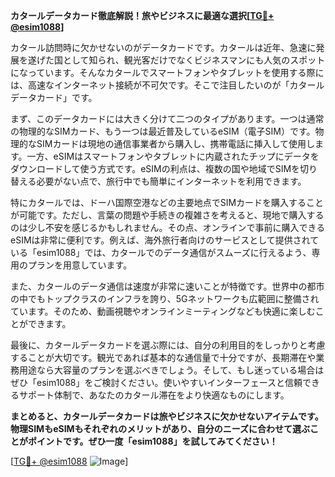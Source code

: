 **カタールデータカード徹底解説！旅やビジネスに最適な選択[[TG💪+ @esim1088](https://t.me/s/esim1088)]**

カタール訪問時に欠かせないのがデータカードです。カタールは近年、急速に発展を遂げた国として知られ、観光客だけでなくビジネスマンにも人気のスポットになっています。そんなカタールでスマートフォンやタブレットを使用する際には、高速なインターネット接続が不可欠です。そこで注目したいのが「カタールデータカード」です。

まず、このデータカードには大きく分けて二つのタイプがあります。一つは通常の物理的なSIMカード、もう一つは最近普及しているeSIM（電子SIM）です。物理的なSIMカードは現地の通信事業者から購入し、携帯電話に挿入して使用します。一方、eSIMはスマートフォンやタブレットに内蔵されたチップにデータをダウンロードして使う方式です。eSIMの利点は、複数の国や地域でSIMを切り替える必要がない点で、旅行中でも簡単にインターネットを利用できます。

特にカタールでは、ドーハ国際空港などの主要地点でSIMカードを購入することが可能です。ただし、言葉の問題や手続きの複雑さを考えると、現地で購入するのは少し不安を感じるかもしれません。その点、オンラインで事前に購入できるeSIMは非常に便利です。例えば、海外旅行者向けのサービスとして提供されている「esim1088」では、カタールでのデータ通信がスムーズに行えるよう、専用のプランを用意しています。

また、カタールのデータ通信は速度が非常に速いことが特徴です。世界中の都市の中でもトップクラスのインフラを誇り、5Gネットワークも広範囲に整備されています。そのため、動画視聴やオンラインミーティングなども快適に楽しむことができます。

最後に、カタールデータカードを選ぶ際には、自分の利用目的をしっかりと考慮することが大切です。観光であれば基本的な通信量で十分ですが、長期滞在や業務用途なら大容量のプランを選ぶべきでしょう。そして、もし迷っている場合はぜひ「esim1088」をご検討ください。使いやすいインターフェースと信頼できるサポート体制で、あなたのカタール滞在をより快適なものにします。

**まとめると、カタールデータカードは旅やビジネスに欠かせないアイテムです。物理SIMもeSIMもそれぞれのメリットがあり、自分のニーズに合わせて選ぶことがポイントです。ぜひ一度「esim1088」を試してみてください！**

[[TG💪+ @esim1088](https://t.me/s/esim1088) ![Image](https://i.postimg.cc/Y0z9fWf4/image.png)]